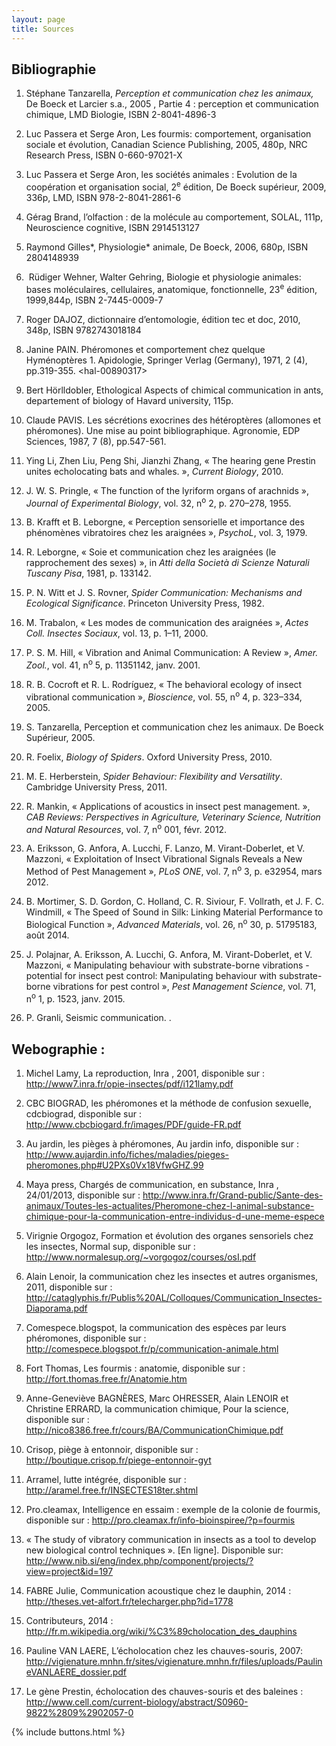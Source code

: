 ```yaml
---
layout: page
title: Sources
---
```


## Bibliographie

1.  Stéphane Tanzarella, *Perception et communication chez les animaux,* De Boeck et Larcier s.a., 2005 , Partie 4 : perception et communication chimique, LMD Biologie, ISBN 2-8041-4896-3

2.  Luc Passera et Serge Aron, Les fourmis: comportement, organisation sociale et évolution, Canadian Science Publishing, 2005, 480p, NRC Research Press, ISBN 0-660-97021-X 

3.  Luc Passera et Serge Aron, les sociétés animales : Evolution de la coopération et organisation social, 2<sup>e</sup> édition, De Boeck supérieur, 2009, 336p, LMD, ISBN 978-2-8041-2861-6

4.  Gérag Brand, l’olfaction : de la molécule au comportement, SOLAL, 111p, Neuroscience cognitive, ISBN 2914513127

5.  Raymond Gilles*, Physiologie* animale, De Boeck, 2006, 680p, ISBN 2804148939

6.   Rüdiger Wehner, Walter Gehring, Biologie et physiologie animales: bases moléculaires, cellulaires, anatomique, fonctionnelle, 23<sup>e</sup> édition, 1999,844p, ISBN 2-7445-0009-7

7.  Roger DAJOZ, dictionnaire d’entomologie, édition tec et doc, 2010, 348p, ISBN 9782743018184

8.  Janine PAIN. Phéromones et comportement chez quelque Hyménoptères 1. Apidologie, Springer Verlag (Germany), 1971, 2 (4), pp.319-355. \<hal-00890317\>

9.  Bert Hörlldobler, Ethological Aspects of chimical communication in ants, departement of biology of Havard university, 115p.

10. Claude PAVIS. Les sécrétions exocrines des hétéroptères (allomones et phéromones). Une mise au point bibliographique. Agronomie, EDP Sciences, 1987, 7 (8), pp.547-561.

11. Ying Li, Zhen Liu, Peng Shi, Jianzhi Zhang, « The hearing gene Prestin unites echolocating bats and whales. », *Current Biology*, 2010.

12. J. W. S. Pringle, « The function of the lyriform organs of arachnids », *Journal of Experimental Biology*, vol. 32, n<sup>o</sup> 2, p. 270–278, 1955.

13. B. Krafft et B. Leborgne, « Perception sensorielle et importance des phénomènes vibratoires chez les araignées », *PsychoL*, vol. 3, 1979.

14. R. Leborgne, « Soie et communication chez les araignées (le rapprochement des sexes) », in *Atti della Società di Scienze Naturali Tuscany Pisa*, 1981, p. 133142.

15. P. N. Witt et J. S. Rovner, *Spider Communication: Mechanisms and Ecological Significance*. Princeton University Press, 1982.

16. M. Trabalon, « Les modes de communication des araignées », *Actes Coll. Insectes Sociaux*, vol. 13, p. 1–11, 2000.

17. P. S. M. Hill, « Vibration and Animal Communication: A Review », *Amer. Zool.*, vol. 41, n<sup>o</sup> 5, p. 11351142, janv. 2001.

18. R. B. Cocroft et R. L. Rodríguez, « The behavioral ecology of insect vibrational communication », *Bioscience*, vol. 55, n<sup>o</sup> 4, p. 323–334, 2005.

19. S. Tanzarella, Perception et communication chez les animaux. De Boeck Supérieur, 2005.

20. R. Foelix, *Biology of Spiders*. Oxford University Press, 2010.

21. M. E. Herberstein, *Spider Behaviour: Flexibility and Versatility*. Cambridge University Press, 2011.

22. R. Mankin, « Applications of acoustics in insect pest management. », *CAB Reviews: Perspectives in Agriculture, Veterinary Science, Nutrition and Natural Resources*, vol. 7, n<sup>o</sup> 001, févr. 2012.

23. A. Eriksson, G. Anfora, A. Lucchi, F. Lanzo, M. Virant-Doberlet, et V. Mazzoni, « Exploitation of Insect Vibrational Signals Reveals a New Method of Pest Management », *PLoS ONE*, vol. 7, n<sup>o</sup> 3, p. e32954, mars 2012.

24. B. Mortimer, S. D. Gordon, C. Holland, C. R. Siviour, F. Vollrath, et J. F. C. Windmill, « The Speed of Sound in Silk: Linking Material Performance to Biological Function », *Advanced Materials*, vol. 26, n<sup>o</sup> 30, p. 51795183, août 2014.

25. J. Polajnar, A. Eriksson, A. Lucchi, G. Anfora, M. Virant-Doberlet, et V. Mazzoni, « Manipulating behaviour with substrate-borne vibrations - potential for insect pest control: Manipulating behaviour with substrate-borne vibrations for pest control », *Pest Management Science*, vol. 71, n<sup>o</sup> 1, p. 1523, janv. 2015.

26. P. Granli, Seismic communication. .

## Webographie :

1.  Michel Lamy, La reproduction, Inra , 2001, disponible sur : <http://www7.inra.fr/opie-insectes/pdf/i121lamy.pdf>

2.  CBC BIOGRAD, les phéromones et la méthode de confusion sexuelle, cdcbiograd, disponible sur : <http://www.cbcbiogard.fr/images/PDF/guide-FR.pdf>

3.  Au jardin, les pièges à phéromones, Au jardin info, disponible sur : <http://www.aujardin.info/fiches/maladies/pieges-pheromones.php#U2PXs0Vx18VfwGHZ.99>

4.  Maya press, Chargés de communication, en substance, Inra , 24/01/2013, disponible sur : <http://www.inra.fr/Grand-public/Sante-des-animaux/Toutes-les-actualites/Pheromone-chez-l-animal-substance-chimique-pour-la-communication-entre-individus-d-une-meme-espece>

5.  Virignie Orgogoz, Formation et évolution des organes sensoriels chez les insectes, Normal sup, disponible sur : <http://www.normalesup.org/~vorgogoz/courses/osI.pdf>

6.  Alain Lenoir, la communication chez les insectes et autres organismes, 2011, disponible sur : <http://cataglyphis.fr/Publis%20AL/Colloques/Communication_Insectes-Diaporama.pdf>

7.  Comespece.blogspot, la communication des espèces par leurs phéromones, disponible sur : <http://comespece.blogspot.fr/p/communication-animale.html>

8.  Fort Thomas, Les fourmis : anatomie, disponible sur : <http://fort.thomas.free.fr/Anatomie.htm>

9.  Anne-Geneviève BAGNÈRES, Marc OHRESSER, Alain LENOIR et Christine ERRARD, la communication chimique, Pour la science, disponible sur : <http://nico8386.free.fr/cours/BA/CommunicationChimique.pdf>

10. Crisop, piège à entonnoir, disponible sur : <http://boutique.crisop.fr/piege-entonnoir-gyt>

11. Arramel, lutte intégrée, disponible sur : <http://aramel.free.fr/INSECTES18ter.shtml>

12. Pro.cleamax, Intelligence en essaim : exemple de la colonie de fourmis, disponible sur : <http://pro.cleamax.fr/info-bioinspiree/?p=fourmis>

13. « The study of vibratory communication in insects as a tool to develop new biological control techniques ». [En ligne]. Disponible sur: http://www.nib.si/eng/index.php/component/projects/?view=project&id=197

14. FABRE Julie, Communication acoustique chez le dauphin, 2014 : <http://theses.vet-alfort.fr/telecharger.php?id=1778>

15. Contributeurs, 2014 : <http://fr.m.wikipedia.org/wiki/%C3%89cholocation_des_dauphins>

16. Pauline VAN LAERE, L’écholocation chez les chauves-souris, 2007: <http://vigienature.mnhn.fr/sites/vigienature.mnhn.fr/files/uploads/PaulineVANLAERE_dossier.pdf>

17. Le gène Prestin, écholocation des chauves-souris et des baleines : <http://www.cell.com/current-biology/abstract/S0960-9822%2809%2902057-0>

{% include buttons.html %}